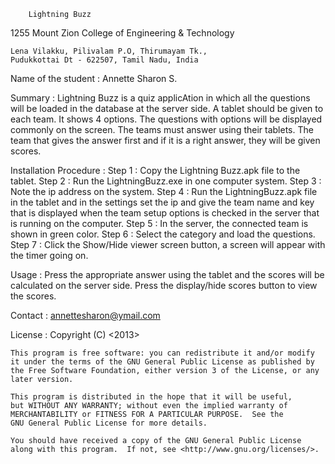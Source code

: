 		Lightning Buzz

1255	Mount Zion College of Engineering & Technology

	Lena Vilakku, Pilivalam P.O, Thirumayam Tk.,
	Pudukkottai Dt - 622507, Tamil Nadu, India


Name of the student	: Annette Sharon S.


Summary :
	Lightning Buzz is a quiz applicAtion in which all the questions will be loaded in the database at the server side. A tablet should be given to each team. It shows 4 options. The questions with options will be displayed commonly on the screen. The teams must answer using their tablets. The team that gives the answer first and if it is a right answer, they will be given scores.

Installation Procedure : 
Step 1 : Copy the Lightning Buzz.apk file to the tablet.
Step 2 : Run the LightningBuzz.exe in one computer system.
Step 3 : Note the ip address on the system.
Step 4 : Run the LightningBuzz.apk file in the tablet and in                  the settings set the ip and give the team name and key               that is displayed when the team setup options is                        checked in the server that is running on the computer. 
Step 5 : In the server, the connected team is shown in green               color.
Step 6 : Select the category and load the questions.
Step 7 : Click the Show/Hide viewer screen button, a screen                will appear with the timer going on.

Usage : 
	Press the appropriate answer using the tablet and the scores will be calculated on the server side. Press the display/hide scores button to view the scores.

Contact : annettesharon@ymail.com

License : 
<Lightning Buzz is an android application for conducting quiz>
    Copyright (C) <2013>  <annette sharon S.>

    This program is free software: you can redistribute it and/or modify
    it under the terms of the GNU General Public License as published by
    the Free Software Foundation, either version 3 of the License, or any later version.

    This program is distributed in the hope that it will be useful,
    but WITHOUT ANY WARRANTY; without even the implied warranty of
    MERCHANTABILITY or FITNESS FOR A PARTICULAR PURPOSE.  See the
    GNU General Public License for more details.

    You should have received a copy of the GNU General Public License
    along with this program.  If not, see <http://www.gnu.org/licenses/>.